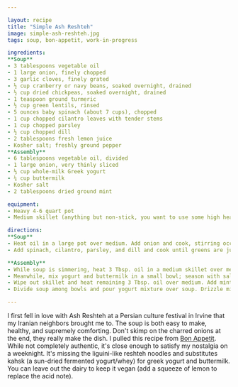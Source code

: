 ```yaml
---

layout: recipe
title: "Simple Ash Reshteh"
image: simple-ash-reshteh.jpg
tags: soup, bon-appetit, work-in-progress

ingredients:
**Soup**
- 3 tablespoons vegetable oil
- 1 large onion, finely chopped
- 3 garlic cloves, finely grated
- ½ cup cranberry or navy beans, soaked overnight, drained
- ½ cup dried chickpeas, soaked overnight, drained
- 1 teaspoon ground turmeric
- ½ cup green lentils, rinsed
- 5 ounces baby spinach (about 7 cups), chopped
- 1 cup chopped cilantro leaves with tender stems
- 1 cup chopped parsley
- ½ cup chopped dill
- 2 tablespoons fresh lemon juice
- Kosher salt; freshly ground pepper
**Assembly**
- 6 tablespoons vegetable oil, divided
- 1 large onion, very thinly sliced
- ⅓ cup whole-milk Greek yogurt
- ¼ cup buttermilk
- Kosher salt
- 2 tablespoons dried ground mint

equipment:
- Heavy 4-6 quart pot
- Medium skillet (anything but non-stick, you want to use some high heat)

directions:
**Soup**
- Heat oil in a large pot over medium. Add onion and cook, stirring occasionally, until golden brown and soft, 6–8 minutes. Add garlic, cranberry beans, chickpeas, and turmeric and cook, stirring, until fragrant, about 2 minutes. Add 8 cups cold water and bring to a boil. Reduce heat, bring to a simmer, and cook, stirring occasionally, until beans are halfway cooked (they should still be very al dente), 25–35 minutes. Add lentils and cook, stirring occasionally, until beans are creamy but still hold their shape, and lentils are tender, 25–35 minutes (the soup may look a bit thick, but don’t fret; the greens will release liquid when they’re added, thinning the soup out a bit).
- Add spinach, cilantro, parsley, and dill and cook until greens are just wilted and have slightly darkened, 4–6 minutes. Stir in lemon juice; season with salt and pepper.

**Assembly**
- While soup is simmering, heat 3 Tbsp. oil in a medium skillet over medium-high. Add onion and cook, stirring often, until golden, 6–8 minutes. Reduce heat to medium and cook, stirring occasionally, until onions are slightly charred and crisp, 14–16 minutes; season with salt. Transfer onions to a plate; cover with foil to keep warm.
- Meanwhile, mix yogurt and buttermilk in a small bowl; season with salt. (The mixture should have the consistency of heavy cream.)
- Wipe out skillet and heat remaining 3 Tbsp. oil over medium. Add mint and cook, stirring often, until mint oil is fragrant and slightly darkened, about 1 minute. Transfer to a small bowl or measuring cup.
- Divide soup among bowls and pour yogurt mixture over soup. Drizzle mint oil over soup, then top with fried onions.

---
```


I first fell in love with Ash Reshteh at a Persian culture festival in Irvine that my Iranian neighbors brought me to.
The soup is both easy to make, healthy, and supremely comforting. Don't skimp on the charred onions at the end, they really make the dish.
I pulled this recipe from [Bon Appetit](https://www.bonappetit.com/recipe/beans-green-soup-with-yogurt-mint). While not completely authentic, it's close enough to satisfy my nostalgia on a weeknight.
It's missing the liguini-like reshteh noodles and substitutes kahsk (a sun-dried fermented yogurt/whey) for greek yogurt and buttermilk.
You can leave out the dairy to keep it vegan (add a squeeze of lemon to replace the acid note).
